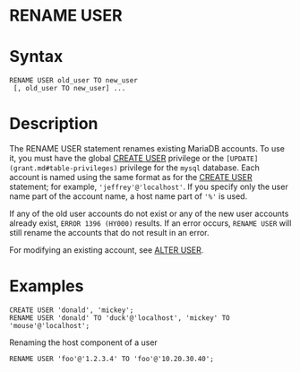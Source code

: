 # RENAME USER

#

# Syntax

```
RENAME USER old_user TO new_user
 [, old_user TO new_user] ...
```

#

# Description

The RENAME USER statement renames existing MariaDB accounts. To use it,
you must have the global [CREATE USER](grant.md#global-privileges) privilege
or the `[UPDATE](grant.md#table-privileges)` privilege for the `mysql` database.
Each account is named using the same format as for the [CREATE USER](create-user.md)
statement; for example, `'jeffrey'@'localhost'`.
If you specify only the user name part of the account name, a host
name part of `'%'` is used.

If any of the old user accounts do not exist or any of the new user accounts already
exist, `ERROR 1396 (HY000)` results. If an error occurs, `RENAME USER`
will still rename the accounts that do not result in an error.

For modifying an existing account, see [ALTER USER](alter-user.md).

#

# Examples

```
CREATE USER 'donald', 'mickey';
RENAME USER 'donald' TO 'duck'@'localhost', 'mickey' TO 'mouse'@'localhost';
```

Renaming the host component of a user

```
RENAME USER 'foo'@'1.2.3.4' TO 'foo'@'10.20.30.40';
```